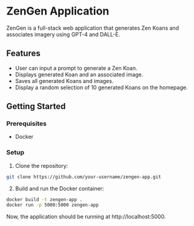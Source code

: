 # ZenGen Application

ZenGen is a full-stack web application that generates Zen Koans and associates imagery using GPT-4 and DALL-E.

## Features

- User can input a prompt to generate a Zen Koan.
- Displays generated Koan and an associated image.
- Saves all generated Koans and images.
- Display a random selection of 10 generated Koans on the homepage.

## Getting Started

### Prerequisites
- Docker

### Setup

1. Clone the repository:
```bash
git clone https://github.com/your-username/zengen-app.git
```

2. Build and run the Docker container:

```bash
docker build -t zengen-app .
docker run -p 5000:5000 zengen-app
```

Now, the application should be running at http://localhost:5000.
